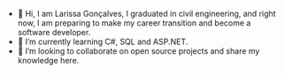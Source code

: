 - 👋 Hi, I am Larissa Gonçalves, I graduated in civil engineering, and right now, I am preparing to make my career transition and become a software developer.
- 🌱 I’m currently learning C#, SQL and ASP.NET.
- 💞️ I’m looking to collaborate on open source projects and share my knowledge here.

<!---
LarissaCGoncalves/LarissaCGoncalves is a ✨ special ✨ repository because its `README.md` (this file) appears on your GitHub profile.
You can click the Preview link to take a look at your changes.
--->
